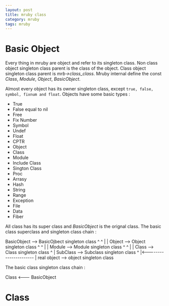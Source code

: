 ```yaml
---
layout: post
title: mruby class
category: mruby
tags: mruby
---
```


# Basic Object

Every thing in mruby are object and refer to its singleton class.
Non class object singleton class parent is the class of the object.
Class object singleton class parent is *mrb->class_class*.
Mruby internal define the const *Class*, *Module*, *Object*, *BasicObject*.





Almost every object has its owner singleton class, except `true, false, symbol, fixnum and float`.
Objects have some basic types :

* True
* False equal to nil
* Free
* Fix Number
* Symbol
* Undef
* Float
* CPTR 
* Object
* Class
* Module
* Include Class
* Sington Class
* Proc
* Arrasy
* Hash
* String
* Range
* Exception
* File
* Data
* Fiber


All class has its super class and *BasicObject* is the orignal class.
The basic class superclass and singleton class chain :

BasicObject --> BasicOjbect singleton class 
   ^                 ^
   |                 |
 Object --> Object singleton class
   ^                 ^
   |                 |
 Module --> Module singleton class
   ^            ^
   |            |
 Class  --> Class singleton class
   ^
   |
 SubClass -->  Subclass singleton class
   ^
   |<----------------------
                          |
 real object --> object singleton class


The basic class singleton class chain :

Class <--- BasicObject




# Class

